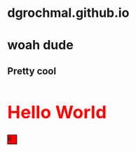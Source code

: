 # dgrochmal.github.io

<h1>woah dude</h1>
<h2>Pretty cool</h2>
<h1 style="color: red; font-size: 40px;">Hello World</h1>
<div style="background-color: red; height: 20px; width: 20px; border: 1px solid black">R</div>

